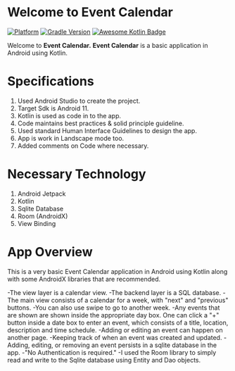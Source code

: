 # Welcome to Event Calendar

[![Platform](https://img.shields.io/badge/platform-Android-yellow.svg)](https://www.android.com)
[![Gradle Version](https://img.shields.io/badge/gradle-7.0.2-green.svg)](https://docs.gradle.org/current/release-notes)
[![Awesome Kotlin Badge](https://kotlin.link/awesome-kotlin.svg)](https://github.com/KotlinBy/awesome-kotlin)

Welcome to **Event Calendar.**
**Event Calendar** is a basic application in Android using Kotlin.

# Specifications
1. Used Android Studio to create the project.
2. Target Sdk is Android 11.
3. Kotlin is used as code in to the app.
4. Code maintains best practices & solid principle guideline.
5. Used standard Human Interface Guidelines to design the app.
6. App is work in Landscape mode too.
7. Added comments on Code where necessary.

# Necessary Technology
1. Android Jetpack
2. Kotlin
3. Sqlite Database
4. Room (AndroidX)
5. View Binding

# App Overview
This is a very basic Event Calendar application in Android using Kotlin along with some 
AndroidX libraries that are recommended. 

-The view layer is a calendar view. 
-The backend layer is a SQL database.
-The main view consists of a calendar for a week, with "next" and "previous" buttons. 
-You can also use swipe to go to another week.
-Any events that are shown are shown inside the appropriate day box. One can click a "+" button
inside a date box to enter an event, which consists of a title, location, description and time schedule.
-Adding or editing an event can happen on another page. 
-Keeping track of when an event was created and updated.
-Adding, editing, or removing an event persists in a sqlite database in the app. 
-"No Authentication is required." 
-I used the Room library to simply read and write to the Sqlite database using Entity and Dao objects.